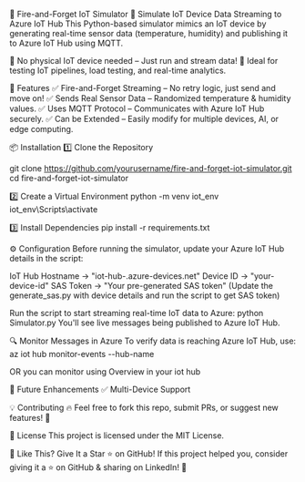  📌 Fire-and-Forget IoT Simulator
🚀 Simulate IoT Device Data Streaming to Azure IoT Hub
This Python-based simulator mimics an IoT device by generating real-time sensor data (temperature, humidity) and publishing it to Azure IoT Hub using MQTT.

🔹 No physical IoT device needed – Just run and stream data!
🔹 Ideal for testing IoT pipelines, load testing, and real-time analytics.

🔧 Features
✅ Fire-and-Forget Streaming – No retry logic, just send and move on!
✅ Sends Real Sensor Data – Randomized temperature & humidity values.
✅ Uses MQTT Protocol – Communicates with Azure IoT Hub securely.
✅ Can be Extended – Easily modify for multiple devices, AI, or edge computing.


📦 Installation
1️⃣ Clone the Repository

git clone https://github.com/yourusername/fire-and-forget-iot-simulator.git
cd fire-and-forget-iot-simulator

2️⃣ Create a Virtual Environment
python -m venv iot_env
iot_env\Scripts\activate 

3️⃣ Install Dependencies
pip install -r requirements.txt

⚙️ Configuration
Before running the simulator, update your Azure IoT Hub details in the script:

IoT Hub Hostname → "iot-hub-<yourname>.azure-devices.net"
Device ID → "your-device-id"
SAS Token → "Your pre-generated SAS token" (Update the generate_sas.py with device details and run the script to get SAS token)

Run the script to start streaming real-time IoT data to Azure:
python Simulator.py
You'll see live messages being published to Azure IoT Hub.

🔍 Monitor Messages in Azure
To verify data is reaching Azure IoT Hub, use:
az iot hub monitor-events --hub-name <your-iot-hub-name>

OR you can monitor using Overview in your iot hub

📌 Future Enhancements
✅ Multi-Device Support

💡 Contributing
🔥 Feel free to fork this repo, submit PRs, or suggest new features! 🚀

📜 License
This project is licensed under the MIT License.

🚀 Like This? Give It a Star ⭐ on GitHub!
If this project helped you, consider giving it a ⭐ on GitHub & sharing on LinkedIn! 🎉